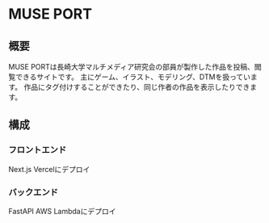 # MUSE PORT

## 概要

MUSE PORTは長崎大学マルチメディア研究会の部員が製作した作品を投稿、閲覧できるサイトです。
主にゲーム、イラスト、モデリング、DTMを扱っています。
作品にタグ付けすることができたり、同じ作者の作品を表示したりできます。

## 構成

### フロントエンド

Next.js
Vercelにデプロイ

### バックエンド

FastAPI
AWS Lambdaにデプロイ
